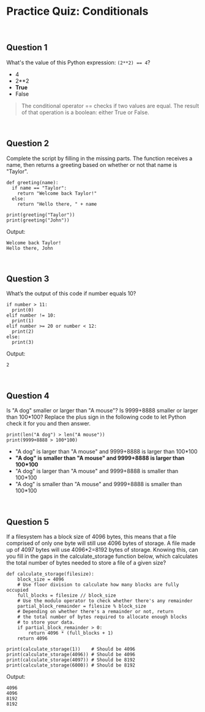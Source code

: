 # Practice Quiz: Conditionals

<br>

## Question 1

What's the value of this Python expression: `(2**2) == 4`?
* 4
* 2**2
* **True**
* False

> The conditional operator == checks if two values are equal. The result of that operation is a boolean: either True or False.

<br>

## Question 2

Complete the script by filling in the missing parts. The function receives a name, then returns a greeting based on whether or not that name is "Taylor".

```
def greeting(name):
  if name == "Taylor":
    return "Welcome back Taylor!"
  else:
    return "Hello there, " + name

print(greeting("Taylor"))
print(greeting("John"))
```

Output:

```
Welcome back Taylor!
Hello there, John
```

<br>

## Question 3

What’s the output of this code if number equals 10?
```
if number > 11: 
  print(0)
elif number != 10:
  print(1)
elif number >= 20 or number < 12:
  print(2)
else:
  print(3)
```

Output:

```
2
```

<br>

## Question 4

Is "A dog" smaller or larger than "A mouse"? Is 9999+8888 smaller or larger than 100*100? Replace the plus sign in the following code to let Python check it for you and then answer.

```
print(len("A dog") > len("A mouse"))
print(9999+8888 > 100*100)
```

* "A dog" is larger than "A mouse" and 9999+8888 is larger than 100*100
* **"A dog" is smaller than "A mouse" and 9999+8888 is larger than 100*100**
* "A dog" is larger than "A mouse" and 9999+8888 is smaller than 100*100
* "A dog" is smaller than "A mouse" and 9999+8888 is smaller than 100*100

<br>

## Question 5

If a filesystem has a block size of 4096 bytes, this means that a file comprised of only one byte will still use 4096 bytes of storage. A file made up of 4097 bytes will use 4096*2=8192 bytes of storage. Knowing this, can you fill in the gaps in the calculate_storage function below, which calculates the total number of bytes needed to store a file of a given size?

```
def calculate_storage(filesize):
    block_size = 4096
    # Use floor division to calculate how many blocks are fully occupied
    full_blocks = filesize // block_size
    # Use the modulo operator to check whether there's any remainder
    partial_block_remainder = filesize % block_size
    # Depending on whether there's a remainder or not, return
    # the total number of bytes required to allocate enough blocks
    # to store your data.
    if partial_block_remainder > 0:
        return 4096 * (full_blocks + 1)
    return 4096

print(calculate_storage(1))    # Should be 4096
print(calculate_storage(4096)) # Should be 4096
print(calculate_storage(4097)) # Should be 8192
print(calculate_storage(6000)) # Should be 8192
```

Output:

```
4096
4096
8192
8192
```
